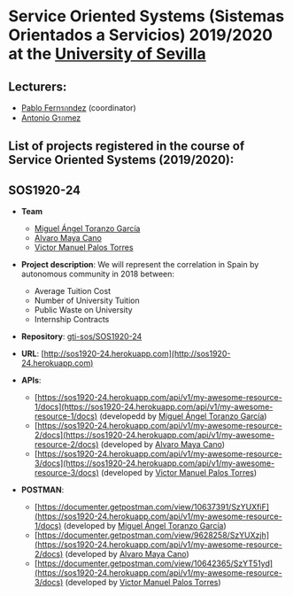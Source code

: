 Service Oriented Systems (Sistemas Orientados a Servicios) 2019/2020 at the [University of Sevilla](https://www.us.es)
====================

Lecturers:
--
 - [Pablo Fernรกndez](https://github.com/pafmon) (coordinator)
 - [Antonio Gรกmez](https://github.com/antgamdia)
 

List of projects registered in the course of **Service Oriented Systems** (2019/2020):
--

## SOS1920-24

- **Team**
  - [Miguel Ángel Toranzo García](https://github.com/Nerk1)
  - [Alvaro Maya Cano](https://github.com/AlvaroMaya)
  - [Victor Manuel Palos Torres](https://github.com/vicpaltor)
- **Project description**: We will represent the correlation in Spain by autonomous community in 2018 between:
	- Average Tuition Cost
	- Number of University Tuition
	- Public Waste on University
	- Internship Contracts
	
- **Repository**: [gti-sos/SOS1920-24](https://github.com/gti-sos/SOS1920-24)
- **URL**: [http://sos1920-24.herokuapp.com](http://sos1920-24.herokuapp.com)
-  **APIs**:
    - [https://sos1920-24.herokuapp.com/api/v1/my-awesome-resource-1/docs](https://sos1920-24.herokuapp.com/api/v1/my-awesome-resource-1/docs) (developedd by [Miguel Ángel Toranzo García](https://github.com/Nerk1))
    - [https://sos1920-24.herokuapp.com/api/v1/my-awesome-resource-2/docs](https://sos1920-24.herokuapp.com/api/v1/my-awesome-resource-2/docs) (developed by [Alvaro Maya Cano](https://github.com/AlvaroMaya))
    - [https://sos1920-24.herokuapp.com/api/v1/my-awesome-resource-3/docs](https://sos1920-24.herokuapp.com/api/v1/my-awesome-resource-3/docs) (developed by [Victor Manuel Palos Torres](https://github.com/vicpaltor))

-  **POSTMAN**:
    - [https://documenter.getpostman.com/view/10637391/SzYUXfiF](https://sos1920-24.herokuapp.com/api/v1/my-awesome-resource-1/docs) (developed by [Miguel Ángel Toranzo García](https://github.com/Nerk1))
    - [https://documenter.getpostman.com/view/9628258/SzYUXzjh](https://sos1920-24.herokuapp.com/api/v1/my-awesome-resource-2/docs) (developed by [Alvaro Maya Cano](https://github.com/AlvaroMaya))
    - [https://documenter.getpostman.com/view/10642365/SzYT51yd](https://sos1920-24.herokuapp.com/api/v1/my-awesome-resource-3/docs) (developed by [Victor Manuel Palos Torres](https://github.com/vicpaltor))
